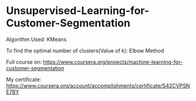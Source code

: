 # Unsupervised-Learning-for-Customer-Segmentation


Algorithm Used: KMeans

To find the optimal number of clusters(Value of k): Elbow Method


Full course on: https://www.coursera.org/projects/machine-learning-for-customer-segmentation

My certificate: https://www.coursera.org/account/accomplishments/certificate/S42CVPSNE7BY

